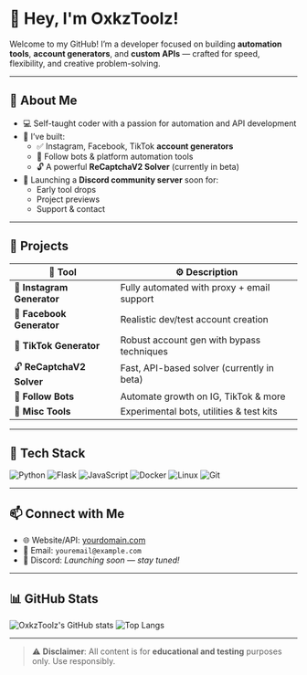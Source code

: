 # 👋 Hey, I'm OxkzToolz!

Welcome to my GitHub! I’m a developer focused on building **automation tools**, **account generators**, and **custom APIs** — crafted for speed, flexibility, and creative problem-solving.

---

## 🧠 About Me

- 💻 Self-taught coder with a passion for automation and API development
- 🧪 I’ve built:
  - ✅ Instagram, Facebook, TikTok **account generators**
  - 🤖 Follow bots & platform automation tools
  - 🔓 A powerful **ReCaptchaV2 Solver** (currently in beta)
- 💬 Launching a **Discord community server** soon for:
  - Early tool drops
  - Project previews
  - Support & contact

---

## 🚀 Projects

| 🧩 Tool | ⚙️ Description |
|--------|----------------|
| 🧪 **Instagram Generator** | Fully automated with proxy + email support |
| 🧪 **Facebook Generator** | Realistic dev/test account creation |
| 🧪 **TikTok Generator** | Robust account gen with bypass techniques |
| 🔓 **ReCaptchaV2 Solver** | Fast, API-based solver (currently in beta) |
| 🤖 **Follow Bots** | Automate growth on IG, TikTok & more |
| 🧰 **Misc Tools** | Experimental bots, utilities & test kits |

---

## 🔧 Tech Stack

![Python](https://img.shields.io/badge/-Python-333?style=flat&logo=python)
![Flask](https://img.shields.io/badge/-Flask-333?style=flat&logo=flask)
![JavaScript](https://img.shields.io/badge/-JavaScript-333?style=flat&logo=javascript)
![Docker](https://img.shields.io/badge/-Docker-333?style=flat&logo=docker)
![Linux](https://img.shields.io/badge/-Linux-333?style=flat&logo=linux)
![Git](https://img.shields.io/badge/-Git-333?style=flat&logo=git)

---

## 📫 Connect with Me

- 🌐 Website/API: [yourdomain.com](https://yourdomain.com)
- 📧 Email: `youremail@example.com`
- 💬 Discord: *Launching soon — stay tuned!*

---

## 📊 GitHub Stats

![OxkzToolz's GitHub stats](https://github-readme-stats.vercel.app/api?username=OxkzToolz&show_icons=true&theme=dark)
![Top Langs](https://github-readme-stats.vercel.app/api/top-langs/?username=OxkzToolz&layout=compact&theme=dark)

---

> ⚠️ **Disclaimer**: All content is for **educational and testing** purposes only. Use responsibly.
